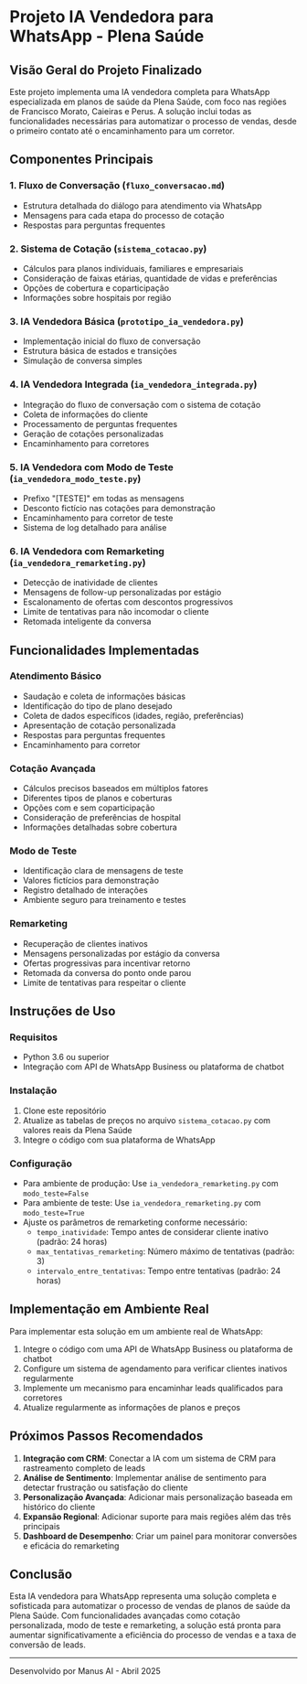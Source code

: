 # Projeto IA Vendedora para WhatsApp - Plena Saúde

## Visão Geral do Projeto Finalizado

Este projeto implementa uma IA vendedora completa para WhatsApp especializada em planos de saúde da Plena Saúde, com foco nas regiões de Francisco Morato, Caieiras e Perus. A solução inclui todas as funcionalidades necessárias para automatizar o processo de vendas, desde o primeiro contato até o encaminhamento para um corretor.

## Componentes Principais

### 1. Fluxo de Conversação (`fluxo_conversacao.md`)
- Estrutura detalhada do diálogo para atendimento via WhatsApp
- Mensagens para cada etapa do processo de cotação
- Respostas para perguntas frequentes

### 2. Sistema de Cotação (`sistema_cotacao.py`)
- Cálculos para planos individuais, familiares e empresariais
- Consideração de faixas etárias, quantidade de vidas e preferências
- Opções de cobertura e coparticipação
- Informações sobre hospitais por região

### 3. IA Vendedora Básica (`prototipo_ia_vendedora.py`)
- Implementação inicial do fluxo de conversação
- Estrutura básica de estados e transições
- Simulação de conversa simples

### 4. IA Vendedora Integrada (`ia_vendedora_integrada.py`)
- Integração do fluxo de conversação com o sistema de cotação
- Coleta de informações do cliente
- Processamento de perguntas frequentes
- Geração de cotações personalizadas
- Encaminhamento para corretores

### 5. IA Vendedora com Modo de Teste (`ia_vendedora_modo_teste.py`)
- Prefixo "[TESTE]" em todas as mensagens
- Desconto fictício nas cotações para demonstração
- Encaminhamento para corretor de teste
- Sistema de log detalhado para análise

### 6. IA Vendedora com Remarketing (`ia_vendedora_remarketing.py`)
- Detecção de inatividade de clientes
- Mensagens de follow-up personalizadas por estágio
- Escalonamento de ofertas com descontos progressivos
- Limite de tentativas para não incomodar o cliente
- Retomada inteligente da conversa

## Funcionalidades Implementadas

### Atendimento Básico
- Saudação e coleta de informações básicas
- Identificação do tipo de plano desejado
- Coleta de dados específicos (idades, região, preferências)
- Apresentação de cotação personalizada
- Respostas para perguntas frequentes
- Encaminhamento para corretor

### Cotação Avançada
- Cálculos precisos baseados em múltiplos fatores
- Diferentes tipos de planos e coberturas
- Opções com e sem coparticipação
- Consideração de preferências de hospital
- Informações detalhadas sobre cobertura

### Modo de Teste
- Identificação clara de mensagens de teste
- Valores fictícios para demonstração
- Registro detalhado de interações
- Ambiente seguro para treinamento e testes

### Remarketing
- Recuperação de clientes inativos
- Mensagens personalizadas por estágio da conversa
- Ofertas progressivas para incentivar retorno
- Retomada da conversa do ponto onde parou
- Limite de tentativas para respeitar o cliente

## Instruções de Uso

### Requisitos
- Python 3.6 ou superior
- Integração com API de WhatsApp Business ou plataforma de chatbot

### Instalação
1. Clone este repositório
2. Atualize as tabelas de preços no arquivo `sistema_cotacao.py` com valores reais da Plena Saúde
3. Integre o código com sua plataforma de WhatsApp

### Configuração
- Para ambiente de produção: Use `ia_vendedora_remarketing.py` com `modo_teste=False`
- Para ambiente de teste: Use `ia_vendedora_remarketing.py` com `modo_teste=True`
- Ajuste os parâmetros de remarketing conforme necessário:
  - `tempo_inatividade`: Tempo antes de considerar cliente inativo (padrão: 24 horas)
  - `max_tentativas_remarketing`: Número máximo de tentativas (padrão: 3)
  - `intervalo_entre_tentativas`: Tempo entre tentativas (padrão: 24 horas)

## Implementação em Ambiente Real

Para implementar esta solução em um ambiente real de WhatsApp:

1. Integre o código com uma API de WhatsApp Business ou plataforma de chatbot
2. Configure um sistema de agendamento para verificar clientes inativos regularmente
3. Implemente um mecanismo para encaminhar leads qualificados para corretores
4. Atualize regularmente as informações de planos e preços

## Próximos Passos Recomendados

1. **Integração com CRM**: Conectar a IA com um sistema de CRM para rastreamento completo de leads
2. **Análise de Sentimento**: Implementar análise de sentimento para detectar frustração ou satisfação do cliente
3. **Personalização Avançada**: Adicionar mais personalização baseada em histórico do cliente
4. **Expansão Regional**: Adicionar suporte para mais regiões além das três principais
5. **Dashboard de Desempenho**: Criar um painel para monitorar conversões e eficácia do remarketing

## Conclusão

Esta IA vendedora para WhatsApp representa uma solução completa e sofisticada para automatizar o processo de vendas de planos de saúde da Plena Saúde. Com funcionalidades avançadas como cotação personalizada, modo de teste e remarketing, a solução está pronta para aumentar significativamente a eficiência do processo de vendas e a taxa de conversão de leads.

---

Desenvolvido por Manus AI - Abril 2025
